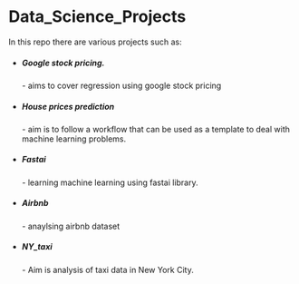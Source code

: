 # Data_Science_Projects
<p>In this repo there are various projects such as:
<ul>
	<li>
		<h5>Google stock pricing.</h5> - aims to cover regression using google stock pricing
	</li>
	<li>
		<h5>House prices prediction</h5> - aim is to follow a workflow that can be used as a template to deal with machine learning problems. 
	</li>	
		<li>
		<h5>Fastai</h5> - learning machine learning using fastai library.
	</li>
		<li>
		<h5>Airbnb</h5> - anaylsing airbnb dataset
	</li>
		<li>
		<h5>NY_taxi</h5> - Aim is analysis of taxi data in New York City.
	</li>	

</ul>
</p>
